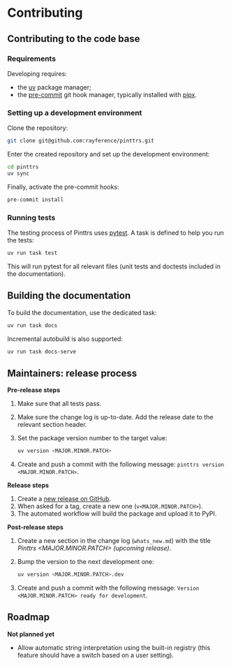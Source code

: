 # Contributing

## Contributing to the code base

### Requirements

Developing requires:

* the [uv](https://docs.astral.sh/uv/) package manager;
* the [pre-commit](https://pre-commit.com/) git hook manager, typically
  installed with [pipx](https://pipx.pypa.io/stable/).

### Setting up a development environment

Clone the repository:

```bash
git clone git@github.com:rayference/pinttrs.git
```

Enter the created repository and set up the development environment:

```bash
cd pinttrs
uv sync
```

Finally, activate the pre-commit hooks:

```bash
pre-commit install
```

### Running tests

The testing process of Pinttrs uses [pytest](https://docs.pytest.org). A task is defined to
help you run the tests:

```bash
uv run task test
```

This will run pytest for all relevant files (unit tests and doctests included
in the documentation).

## Building the documentation

To build the documentation, use the dedicated task:

```bash
uv run task docs
```

Incremental autobuild is also supported:

```bash
uv run task docs-serve
```

## Maintainers: release process

**Pre-release steps**

1. Make sure that all tests pass.
2. Make sure the change log is up-to-date. Add the release date to the relevant
   section header.
3. Set the package version number to the target value:

   ```bash
   uv version <MAJOR.MINOR.PATCH>
   ```

4. Create and push a commit with the following message:
   `pinttrs version <MAJOR.MINOR.PATCH>`.

**Release steps**

1. Create a [new release on GitHub](https://github.com/rayference/pinttrs/releases).
2. When asked for a tag, create a new one (`v<MAJOR.MINOR.PATCH>`).
3. The automated workflow will build the package and upload it to PyPI.

**Post-release steps**

1. Create a new section in the change log (`whats_new.md`) with the title
   *Pinttrs <MAJOR.MINOR.PATCH> (upcoming release)*.
2. Bump the version to the next development one:

   ```bash
   uv version <MAJOR.MINOR.PATCH>.dev
   ```

3. Create and push a commit with the following message:
   `Version <MAJOR.MINOR.PATCH> ready for development`.

## Roadmap

**Not planned yet**

* Allow automatic string interpretation using the built-in registry (this feature
  should have a switch based on a user setting).
